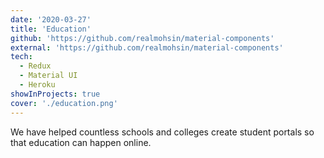 ```yaml
---
date: '2020-03-27'
title: 'Education'
github: 'https://github.com/realmohsin/material-components'
external: 'https://github.com/realmohsin/material-components'
tech:
  - Redux
  - Material UI
  - Heroku
showInProjects: true
cover: './education.png'
---
```


We have helped countless schools and colleges create student portals so that education can happen online.
